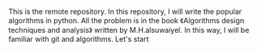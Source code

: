This is the remote repository. In this repository, I will write the popular algorithms in python. All the problem is in the book 《Algorithms design techniques and analysis》 written by M.H.alsuwaiyel. In this way, I will be familiar with git and algorithms. Let's start
